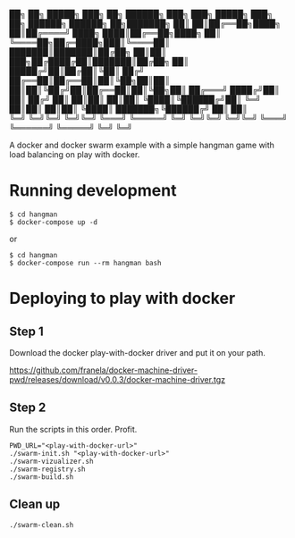 ██╗  ██╗ █████╗ ███╗   ██╗ ██████╗ ███╗   ███╗ █████╗ ███╗   ██╗    ██████╗  ██████╗  ██╗███████╗
██║  ██║██╔══██╗████╗  ██║██╔════╝ ████╗ ████║██╔══██╗████╗  ██║    ╚════██╗██╔═████╗███║╚════██║
███████║███████║██╔██╗ ██║██║  ███╗██╔████╔██║███████║██╔██╗ ██║     █████╔╝██║██╔██║╚██║    ██╔╝
██╔══██║██╔══██║██║╚██╗██║██║   ██║██║╚██╔╝██║██╔══██║██║╚██╗██║    ██╔═══╝ ████╔╝██║ ██║   ██╔╝ 
██║  ██║██║  ██║██║ ╚████║╚██████╔╝██║ ╚═╝ ██║██║  ██║██║ ╚████║    ███████╗╚██████╔╝ ██║   ██║  
╚═╝  ╚═╝╚═╝  ╚═╝╚═╝  ╚═══╝ ╚═════╝ ╚═╝     ╚═╝╚═╝  ╚═╝╚═╝  ╚═══╝    ╚══════╝ ╚═════╝  ╚═╝   ╚═╝


A docker and docker swarm example with a simple hangman game with load balancing on play with docker.

# Running development

```
$ cd hangman
$ docker-compose up -d
```

or


```
$ cd hangman
$ docker-compose run --rm hangman bash
```

# Deploying to play with docker

## Step 1

Download the docker play-with-docker driver and put it on your path.

https://github.com/franela/docker-machine-driver-pwd/releases/download/v0.0.3/docker-machine-driver.tgz

## Step 2

Run the scripts in this order. Profit.

```
PWD_URL="<play-with-docker-url>"
./swarm-init.sh "<play-with-docker-url>"
./swarm-vizualizer.sh
./swarm-registry.sh
./swarm-build.sh
```

## Clean up

```
./swarm-clean.sh
```